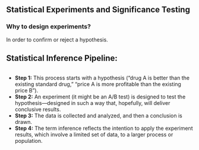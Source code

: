 ## Statistical Experiments and Significance Testing

### Why to design experiments? 
In order to confirm or reject a hypothesis.

## Statistical Inference Pipeline:
```Formulate Hypothesis > Design Experiment > Collect Data > Inference/ Conclusion
```

- **Step 1:** This process starts with a hypothesis (“drug A is better than the existing standard drug,” “price A is more profitable than 
the existing price B”). 
- **Step 2:**  An experiment (it might be an A/B test) is designed to test the hypothesis—designed in such a way that, hopefully, 
will deliver conclusive results. 
- **Step 3:**  The data is collected and analyzed, and then a conclusion is drawn. 
- **Step 4:**  The term inference reflects the intention to apply the experiment results, which involve a limited set of data, to a larger process or 
population.
